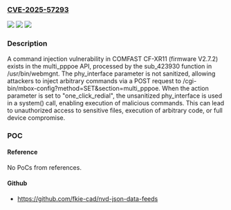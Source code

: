 ### [CVE-2025-57293](https://cve.mitre.org/cgi-bin/cvename.cgi?name=CVE-2025-57293)
![](https://img.shields.io/static/v1?label=Product&message=n%2Fa&color=blue)
![](https://img.shields.io/static/v1?label=Version&message=n%2Fa%20&color=brightgreen)
![](https://img.shields.io/static/v1?label=Vulnerability&message=n%2Fa&color=brightgreen)

### Description

A command injection vulnerability in COMFAST CF-XR11 (firmware V2.7.2) exists in the multi_pppoe API, processed by the sub_423930 function in /usr/bin/webmgnt. The phy_interface parameter is not sanitized, allowing attackers to inject arbitrary commands via a POST request to /cgi-bin/mbox-config?method=SET&section=multi_pppoe. When the action parameter is set to "one_click_redial", the unsanitized phy_interface is used in a system() call, enabling execution of malicious commands. This can lead to unauthorized access to sensitive files, execution of arbitrary code, or full device compromise.

### POC

#### Reference
No PoCs from references.

#### Github
- https://github.com/fkie-cad/nvd-json-data-feeds

